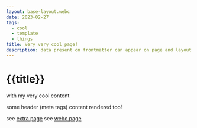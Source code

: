 ```yaml
---
layout: base-layout.webc
date: 2023-02-27
tags:
  - cool
  - template
  - things
title: Very very cool page!
description: data present on frontmatter can appear on page and layout too
---
```


# {{title}}

with my very cool content

some header (meta tags) content rendered too!

see [extra page](/extra)
see [webc page](/page3)
